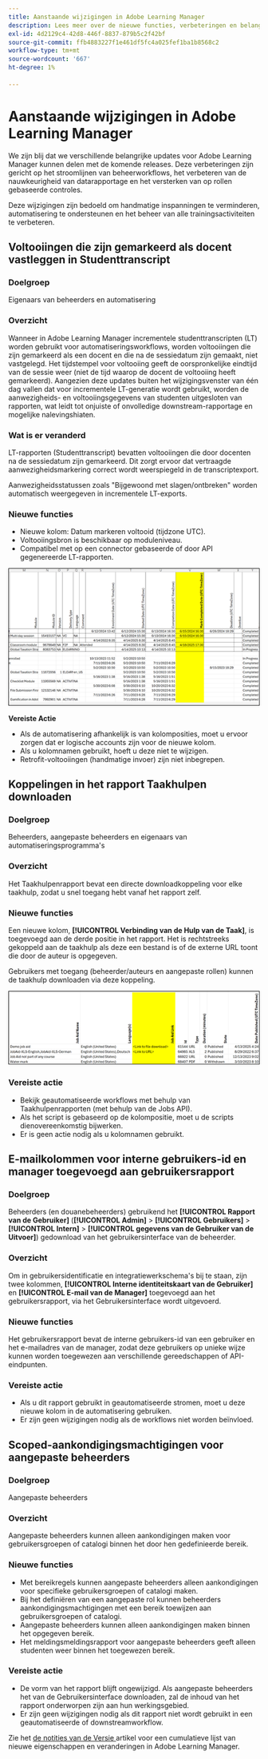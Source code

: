 ```yaml
---
title: Aanstaande wijzigingen in Adobe Learning Manager
description: Lees meer over de nieuwe functies, verbeteringen en belangrijke updates die binnenkort in Adobe Learning Manager verschijnen. Blijf op de hoogte van wat er verandert, zodat je vooruit kunt plannen en optimaal kunt profiteren van de nieuwste verbeteringen.
exl-id: 4d2129c4-42d8-446f-8837-879b5c2f42bf
source-git-commit: ffb4883227f1e461df5fc4a025fef1ba1b8568c2
workflow-type: tm+mt
source-wordcount: '667'
ht-degree: 1%

---
```


# Aanstaande wijzigingen in Adobe Learning Manager

We zijn blij dat we verschillende belangrijke updates voor Adobe Learning Manager kunnen delen met de komende releases. Deze verbeteringen zijn gericht op het stroomlijnen van beheerworkflows, het verbeteren van de nauwkeurigheid van datarapportage en het versterken van op rollen gebaseerde controles.

Deze wijzigingen zijn bedoeld om handmatige inspanningen te verminderen, automatisering te ondersteunen en het beheer van alle trainingsactiviteiten te verbeteren.

## Voltooiingen die zijn gemarkeerd als docent vastleggen in Studenttranscript

### Doelgroep

Eigenaars van beheerders en automatisering

### Overzicht

Wanneer in Adobe Learning Manager incrementele studenttranscripten (LT) worden gebruikt voor automatiseringsworkflows, worden voltooiingen die zijn gemarkeerd als een docent en die na de sessiedatum zijn gemaakt, niet vastgelegd. Het tijdstempel voor voltooiing geeft de oorspronkelijke eindtijd van de sessie weer (niet de tijd waarop de docent de voltooiing heeft gemarkeerd). Aangezien deze updates buiten het wijzigingsvenster van één dag vallen dat voor incrementele LT-generatie wordt gebruikt, worden de aanwezigheids- en voltooiingsgegevens van studenten uitgesloten van rapporten, wat leidt tot onjuiste of onvolledige downstream-rapportage en mogelijke nalevingshiaten.

### Wat is er veranderd

LT-rapporten (Studenttranscript) bevatten voltooiingen die door docenten na de sessiedatum zijn gemarkeerd. Dit zorgt ervoor dat vertraagde aanwezigheidsmarkering correct wordt weerspiegeld in de transcriptexport.

Aanwezigheidsstatussen zoals &quot;Bijgewoond met slagen/ontbreken&quot; worden automatisch weergegeven in incrementele LT-exports.

### Nieuwe functies

* Nieuwe kolom: Datum markeren voltooid (tijdzone UTC).
* Voltooiingsbron is beschikbaar op moduleniveau.
* Compatibel met op een connector gebaseerde of door API gegenereerde LT-rapporten.

![](assets/capture-instructor.png)

**Vereiste Actie**

* Als de automatisering afhankelijk is van kolomposities, moet u ervoor zorgen dat er logische accounts zijn voor de nieuwe kolom.
* Als u kolomnamen gebruikt, hoeft u deze niet te wijzigen.
* Retrofit-voltooiingen (handmatige invoer) zijn niet inbegrepen.

## Koppelingen in het rapport Taakhulpen downloaden

### Doelgroep

Beheerders, aangepaste beheerders en eigenaars van automatiseringsprogramma&#39;s

### Overzicht

Het Taakhulpenrapport bevat een directe downloadkoppeling voor elke taakhulp, zodat u snel toegang hebt vanaf het rapport zelf.

### Nieuwe functies

Een nieuwe kolom, **[!UICONTROL Verbinding van de Hulp van de Taak]**, is toegevoegd aan de derde positie in het rapport. Het is rechtstreeks gekoppeld aan de taakhulp als deze een bestand is of de externe URL toont die door de auteur is opgegeven.

Gebruikers met toegang (beheerder/auteurs en aangepaste rollen) kunnen de taakhulp downloaden via deze koppeling.

![](assets/download-links-for-job-aid.png)

### Vereiste actie

* Bekijk geautomatiseerde workflows met behulp van Taakhulpenrapporten (met behulp van de Jobs API).
* Als het script is gebaseerd op de kolompositie, moet u de scripts dienovereenkomstig bijwerken.
* Er is geen actie nodig als u kolomnamen gebruikt.

## E-mailkolommen voor interne gebruikers-id en manager toegevoegd aan gebruikersrapport

### Doelgroep

Beheerders (en douanebeheerders) gebruikend het **[!UICONTROL Rapport van de Gebruiker]** (**[!UICONTROL Admin]** > **[!UICONTROL Gebruikers]** > **[!UICONTROL Intern]** > **[!UICONTROL gegevens van de Gebruiker van de Uitvoer]**) gedownload van het gebruikersinterface van de beheerder.

### Overzicht

Om in gebruikersidentificatie en integratiewerkschema&#39;s bij te staan, zijn twee kolommen, **[!UICONTROL Interne identiteitskaart van de Gebruiker]** en **[!UICONTROL E-mail van de Manager]** toegevoegd aan het gebruikersrapport, via het Gebruikersinterface wordt uitgevoerd.

### Nieuwe functies

Het gebruikersrapport bevat de interne gebruikers-id van een gebruiker en het e-mailadres van de manager, zodat deze gebruikers op unieke wijze kunnen worden toegewezen aan verschillende gereedschappen of API-eindpunten.

### Vereiste actie

* Als u dit rapport gebruikt in geautomatiseerde stromen, moet u deze nieuwe kolom in de automatisering gebruiken.
* Er zijn geen wijzigingen nodig als de workflows niet worden beïnvloed.

## Scoped-aankondigingsmachtigingen voor aangepaste beheerders

### Doelgroep

Aangepaste beheerders

### Overzicht

Aangepaste beheerders kunnen alleen aankondigingen maken voor gebruikersgroepen of catalogi binnen het door hen gedefinieerde bereik.

### Nieuwe functies

* Met bereikregels kunnen aangepaste beheerders alleen aankondigingen voor specifieke gebruikersgroepen of catalogi maken.
* Bij het definiëren van een aangepaste rol kunnen beheerders aankondigingsmachtigingen met een bereik toewijzen aan gebruikersgroepen of catalogi.
* Aangepaste beheerders kunnen alleen aankondigingen maken binnen het opgegeven bereik.
* Het meldingsmeldingsrapport voor aangepaste beheerders geeft alleen studenten weer binnen het toegewezen bereik.

### Vereiste actie

* De vorm van het rapport blijft ongewijzigd. Als aangepaste beheerders het van de Gebruikersinterface downloaden, zal de inhoud van het rapport onderworpen zijn aan hun werkingsgebied.
* Er zijn geen wijzigingen nodig als dit rapport niet wordt gebruikt in een geautomatiseerde of downstreamworkflow.

Zie het [ de notities van de Versie ](https://experienceleague.adobe.com/nl/docs/learning-manager/using/introduction/release-notes) artikel voor een cumulatieve lijst van nieuwe eigenschappen en veranderingen in Adobe Learning Manager.
